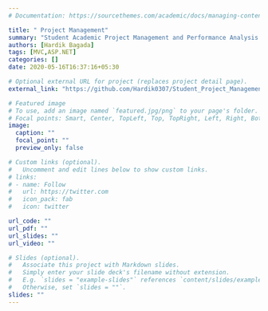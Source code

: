 ```yaml
---
# Documentation: https://sourcethemes.com/academic/docs/managing-content/

title: " Project Management"
summary: "Student Academic Project Management and Performance Analysis."
authors: [Hardik Bagada]
tags: [MVC,ASP.NET]
categories: []
date: 2020-05-16T16:37:16+05:30

# Optional external URL for project (replaces project detail page).
external_link: "https://github.com/Hardik0307/Student_Project_Management"

# Featured image
# To use, add an image named `featured.jpg/png` to your page's folder.
# Focal points: Smart, Center, TopLeft, Top, TopRight, Left, Right, BottomLeft, Bottom, BottomRight.
image:
  caption: ""
  focal_point: ""
  preview_only: false

# Custom links (optional).
#   Uncomment and edit lines below to show custom links.
# links:
# - name: Follow
#   url: https://twitter.com
#   icon_pack: fab
#   icon: twitter

url_code: ""
url_pdf: ""
url_slides: ""
url_video: ""

# Slides (optional).
#   Associate this project with Markdown slides.
#   Simply enter your slide deck's filename without extension.
#   E.g. `slides = "example-slides"` references `content/slides/example-slides.md`.
#   Otherwise, set `slides = ""`.
slides: ""
---
```

